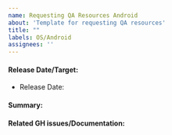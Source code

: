 ```yaml
---
name: Requesting QA Resources Android
about: 'Template for requesting QA resources'
title: ""
labels: OS/Android
assignees: ''
---
```


#### Release Date/Target:
<!--Please provide the date when the request needs to be completed-->

* Release Date: 

#### Summary:
<!--Please provide as much information/context as possible-->

#### Related GH issues/Documentation:
<!--Please provide links to any relevant issues/documentation/specs-->